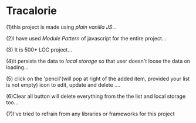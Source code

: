 # Tracalorie
(1)this project is made using *plain vanilla JS*...

(2)I have used *Module Pattern* of javascript for the entire project...

(3) It is 500+ LOC project...

(4)it persists the data to *local storage* so that user doesn't loose the data on loading...

(5) click on the 'pencil'(will pop at right of the added item, provided your list is not empty) icon to edit, update and delete ....

(6)Clear all button will delete everything from the the list and local storage too...

(7)I've tried to refrain from any libraries or frameworks for this project
